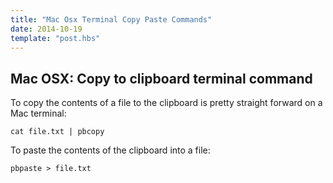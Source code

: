 ```yaml
---
title: "Mac Osx Terminal Copy Paste Commands"
date: 2014-10-19
template: "post.hbs"
---
```


## Mac OSX: Copy to clipboard terminal command

To copy the contents of a file to the clipboard is pretty straight forward on a Mac terminal:

```terminal
cat file.txt | pbcopy
```


To paste the contents of the clipboard into a file:

```terminal
pbpaste > file.txt
```